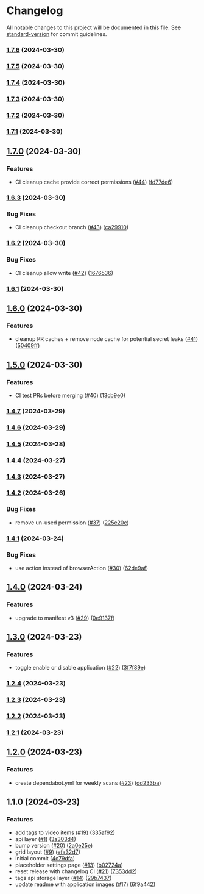 # Changelog

All notable changes to this project will be documented in this file. See [standard-version](https://github.com/conventional-changelog/standard-version) for commit guidelines.

### [1.7.6](https://github.com/kitamersion/kita-browser-extension/compare/v1.7.5...v1.7.6) (2024-03-30)

### [1.7.5](https://github.com/kitamersion/kita-browser-extension/compare/v1.7.4...v1.7.5) (2024-03-30)

### [1.7.4](https://github.com/kitamersion/kita-browser-extension/compare/v1.7.3...v1.7.4) (2024-03-30)

### [1.7.3](https://github.com/kitamersion/kita-browser-extension/compare/v1.7.2...v1.7.3) (2024-03-30)

### [1.7.2](https://github.com/kitamersion/kita-browser-extension/compare/v1.7.1...v1.7.2) (2024-03-30)

### [1.7.1](https://github.com/kitamersion/kita-browser-extension/compare/v1.7.0...v1.7.1) (2024-03-30)

## [1.7.0](https://github.com/kitamersion/kita-browser-extension/compare/v1.6.3...v1.7.0) (2024-03-30)


### Features

* CI cleanup cache provide correct permissions ([#44](https://github.com/kitamersion/kita-browser-extension/issues/44)) ([fd77de6](https://github.com/kitamersion/kita-browser-extension/commit/fd77de629843b6db2c3b4c3df62f7eaf666a5e2a))

### [1.6.3](https://github.com/kitamersion/kita-browser-extension/compare/v1.6.2...v1.6.3) (2024-03-30)


### Bug Fixes

* CI cleanup checkout branch ([#43](https://github.com/kitamersion/kita-browser-extension/issues/43)) ([ca29910](https://github.com/kitamersion/kita-browser-extension/commit/ca29910cb6a09d64979fc59526c78f72379ed839))

### [1.6.2](https://github.com/kitamersion/kita-browser-extension/compare/v1.6.1...v1.6.2) (2024-03-30)


### Bug Fixes

* CI cleanup allow write ([#42](https://github.com/kitamersion/kita-browser-extension/issues/42)) ([1676536](https://github.com/kitamersion/kita-browser-extension/commit/16765368821140e58853fec128fe4a29d5a0565c))

### [1.6.1](https://github.com/kitamersion/kita-browser-extension/compare/v1.6.0...v1.6.1) (2024-03-30)

## [1.6.0](https://github.com/kitamersion/kita-browser-extension/compare/v1.5.0...v1.6.0) (2024-03-30)


### Features

* cleanup PR caches + remove node cache for potential secret leaks ([#41](https://github.com/kitamersion/kita-browser-extension/issues/41)) ([50409ff](https://github.com/kitamersion/kita-browser-extension/commit/50409fff08ebf02ca1c57ceb7bc72131582e270f))

## [1.5.0](https://github.com/kitamersion/kita-browser-extension/compare/v1.4.7...v1.5.0) (2024-03-30)


### Features

* CI test PRs before merging ([#40](https://github.com/kitamersion/kita-browser-extension/issues/40)) ([13cb9e0](https://github.com/kitamersion/kita-browser-extension/commit/13cb9e021c8a474346949b3295d7271734e6d445))

### [1.4.7](https://github.com/kitamersion/kita-browser-extension/compare/v1.4.6...v1.4.7) (2024-03-29)

### [1.4.6](https://github.com/kitamersion/kita-browser-extension/compare/v1.4.5...v1.4.6) (2024-03-29)

### [1.4.5](https://github.com/kitamersion/kita-browser-extension/compare/v1.4.4...v1.4.5) (2024-03-28)

### [1.4.4](https://github.com/kitamersion/kita-browser-extension/compare/v1.4.3...v1.4.4) (2024-03-27)

### [1.4.3](https://github.com/kitamersion/kita-browser-extension/compare/v1.4.2...v1.4.3) (2024-03-27)

### [1.4.2](https://github.com/kitamersion/kita-browser-extension/compare/v1.4.1...v1.4.2) (2024-03-26)


### Bug Fixes

* remove un-used permission ([#37](https://github.com/kitamersion/kita-browser-extension/issues/37)) ([225e20c](https://github.com/kitamersion/kita-browser-extension/commit/225e20c7cc40529105edf4b6ce943dc5df32f10f))

### [1.4.1](https://github.com/kitamersion/kita-browser-extension/compare/v1.4.0...v1.4.1) (2024-03-24)


### Bug Fixes

* use action instead of browserAction ([#30](https://github.com/kitamersion/kita-browser-extension/issues/30)) ([62de9af](https://github.com/kitamersion/kita-browser-extension/commit/62de9afd9fa10eca2baa50a9ef9cda78366e49d6))

## [1.4.0](https://github.com/kitamersion/kita-browser-extension/compare/v1.3.0...v1.4.0) (2024-03-24)


### Features

* upgrade to manifest v3 ([#29](https://github.com/kitamersion/kita-browser-extension/issues/29)) ([0e9137f](https://github.com/kitamersion/kita-browser-extension/commit/0e9137fb09c1ee585d4a24e7fbe0f9a833a5c683))

## [1.3.0](https://github.com/kitamersion/kita-browser-extension/compare/v1.2.4...v1.3.0) (2024-03-23)


### Features

* toggle enable or disable application ([#22](https://github.com/kitamersion/kita-browser-extension/issues/22)) ([3f7f89e](https://github.com/kitamersion/kita-browser-extension/commit/3f7f89e6472090f2f61967bff380126ecbaf378b))

### [1.2.4](https://github.com/kitamersion/kita-browser-extension/compare/v1.2.3...v1.2.4) (2024-03-23)

### [1.2.3](https://github.com/kitamersion/kita-browser-extension/compare/v1.2.2...v1.2.3) (2024-03-23)

### [1.2.2](https://github.com/kitamersion/kita-browser-extension/compare/v1.2.1...v1.2.2) (2024-03-23)

### [1.2.1](https://github.com/kitamersion/kita-browser-extension/compare/v1.2.0...v1.2.1) (2024-03-23)

## [1.2.0](https://github.com/kitamersion/kita-browser-extension/compare/v1.1.0...v1.2.0) (2024-03-23)


### Features

* create dependabot.yml for weekly scans ([#23](https://github.com/kitamersion/kita-browser-extension/issues/23)) ([dd233ba](https://github.com/kitamersion/kita-browser-extension/commit/dd233ba457b44167f5472bfe8d92cc0e4786fada))

## 1.1.0 (2024-03-23)


### Features

* add tags to video items ([#19](https://github.com/kitamersion/kita-browser-extension/issues/19)) ([335af92](https://github.com/kitamersion/kita-browser-extension/commit/335af9259ce13420d05476baa9e303a512a2816c))
* api layer ([#1](https://github.com/kitamersion/kita-browser-extension/issues/1)) ([3a303d4](https://github.com/kitamersion/kita-browser-extension/commit/3a303d411c6ef3a128d855be6c1aef319f3e0981))
* bump version ([#20](https://github.com/kitamersion/kita-browser-extension/issues/20)) ([2a0e25e](https://github.com/kitamersion/kita-browser-extension/commit/2a0e25e772519075233c5b563886f7de13df365a))
* grid layout ([#9](https://github.com/kitamersion/kita-browser-extension/issues/9)) ([efa32d7](https://github.com/kitamersion/kita-browser-extension/commit/efa32d7b601e6daced83c45b5732c70c400f72f6))
* initial commit ([4c79dfa](https://github.com/kitamersion/kita-browser-extension/commit/4c79dfa58a6992a7d1393e82266997e67e9b8d11))
* placeholder settings page ([#13](https://github.com/kitamersion/kita-browser-extension/issues/13)) ([b02724a](https://github.com/kitamersion/kita-browser-extension/commit/b02724a43c68f9f6a5ed0d6b9b4910b04d85b9c6))
* reset release with changelog CI ([#21](https://github.com/kitamersion/kita-browser-extension/issues/21)) ([7353dd2](https://github.com/kitamersion/kita-browser-extension/commit/7353dd2a9fe7ab9afd540dd20c1927d6adf349a3))
* tags api storage layer ([#14](https://github.com/kitamersion/kita-browser-extension/issues/14)) ([29b7437](https://github.com/kitamersion/kita-browser-extension/commit/29b74370b5d5cac0f76ab27010e727f4eba46e3a))
* update readme with application images ([#17](https://github.com/kitamersion/kita-browser-extension/issues/17)) ([6f9a442](https://github.com/kitamersion/kita-browser-extension/commit/6f9a4425341ebfa98ea096a97dc1739d3be66997))
